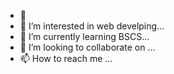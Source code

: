 - 👋 
- 👀 I’m interested in web develping...
- 🌱 I’m currently learning BSCS...
- 💞️ I’m looking to collaborate on ...
- 📫 How to reach me ...

<!---
Sman098/Sman098 is a ✨ special ✨ repository because its `README.md` (this file) appears on your GitHub profile.
You can click the Preview link to take a look at your changes.
--->
